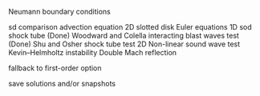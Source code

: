 Neumann boundary conditions

sd comparison
    advection equation
        2D
            slotted disk
    Euler equations
        1D
            sod shock tube (Done)
            Woodward and Colella interacting blast waves test (Done)
            Shu and Osher shock tube test
        2D
            Non-linear sound wave test
            Kevin–Helmholtz instability
            Double Mach reflection

fallback to first-order option

save solutions and/or snapshots
